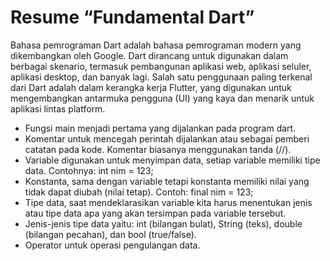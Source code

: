 <h1>Resume “Fundamental Dart”</h1>

Bahasa pemrograman Dart adalah bahasa pemrograman modern yang dikembangkan oleh Google. Dart dirancang untuk digunakan dalam berbagai skenario, termasuk pembangunan aplikasi web, aplikasi seluler, aplikasi desktop, dan banyak lagi. Salah satu penggunaan paling terkenal dari Dart adalah dalam kerangka kerja Flutter, yang digunakan untuk mengembangkan antarmuka pengguna (UI) yang kaya dan menarik untuk aplikasi lintas platform.
- Fungsi main menjadi pertama yang dijalankan pada program dart.
- Komentar untuk mencegah perintah dijalankan atau sebagai pemberi catatan pada kode. Komentar biasanya menggunakan tanda (//).
- Variable digunakan untuk menyimpan data, setiap variable memiliki tipe data. Contohnya: int nim = 123;
- Konstanta, sama dengan variable tetapi konstanta memiliki nilai yang tidak dapat diubah (nilai tetap). Contoh: final nim = 123;
- Tipe data, saat mendeklarasikan variable kita harus menentukan jenis atau tipe data apa yang akan tersimpan pada variable tersebut.
- Jenis-jenis tipe data yaitu: int (bilangan bulat), String (teks), double (bilangan pecahan), dan bool (true/false).
- Operator untuk operasi pengulangan data. 
